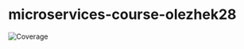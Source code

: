 # microservices-course-olezhek28
![Coverage](https://img.shields.io/endpoint?url=https://gist.githubusercontent.com/bahmN/4a62244c443cebb5d8b94cfa746fc7f3/raw/5d533d07d6f1d94f298c426bd1fc8d03dd69f1fa/coverage.json)
